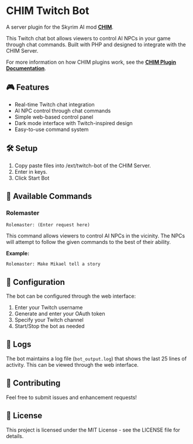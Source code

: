 # CHIM Twitch Bot

A server plugin for the Skyrim AI mod **[CHIM](https://www.nexusmods.com/skyrimspecialedition/mods/126330?tab=description)**.

This Twitch chat bot allows viewers to control AI NPCs in your game through chat commands. Built with PHP and designed to integrate with the CHIM Server.

For more information on how CHIM plugins work, see the **[CHIM Plugin Documentation](https://dwemerdynamics.hostwiki.io/en/CHIM-Plugins)**.

## 🎮 Features

- Real-time Twitch chat integration
- AI NPC control through chat commands
- Simple web-based control panel
- Dark mode interface with Twitch-inspired design
- Easy-to-use command system

## 🛠️ Setup

1. Copy paste files into /ext/twitch-bot of the CHIM Server.
2. Enter in keys.
3. Click Start Bot


## 🎯 Available Commands

### Rolemaster
```
Rolemaster: (Enter request here)
```
This command allows viewers to control AI NPCs in the vicinity. The NPCs will attempt to follow the given commands to the best of their ability.

**Example:**
```
Rolemaster: Make Mikael tell a story
```

## 🔧 Configuration

The bot can be configured through the web interface:
1. Enter your Twitch username
2. Generate and enter your OAuth token
3. Specify your Twitch channel
4. Start/Stop the bot as needed

## 📝 Logs

The bot maintains a log file (`bot_output.log`) that shows the last 25 lines of activity. This can be viewed through the web interface.


## 🤝 Contributing

Feel free to submit issues and enhancement requests!

## 📄 License

This project is licensed under the MIT License - see the LICENSE file for details. 